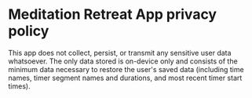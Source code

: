 # Meditation Retreat App privacy policy

This app does not collect, persist, or transmit any sensitive user data whatsoever. The only data stored is on-device only and consists of the minimum data necessary to restore the user's saved data (including time names, timer segment names and durations, and most recent timer start times).
